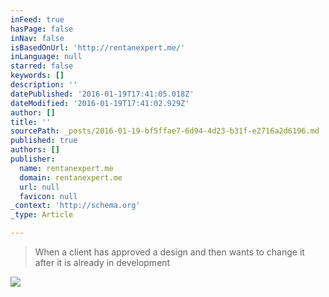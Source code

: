 ```yaml
---
inFeed: true
hasPage: false
inNav: false
isBasedOnUrl: 'http://rentanexpert.me/'
inLanguage: null
starred: false
keywords: []
description: ''
datePublished: '2016-01-19T17:41:05.018Z'
dateModified: '2016-01-19T17:41:02.929Z'
author: []
title: ''
sourcePath: _posts/2016-01-19-bf5ffae7-6d94-4d23-b31f-e2716a2d6196.md
published: true
authors: []
publisher:
  name: rentanexpert.me
  domain: rentanexpert.me
  url: null
  favicon: null
_context: 'http://schema.org'
_type: Article

---
```

> When a client has approved a design and then wants to change it after it is already in development

![](https://s3-us-west-2.amazonaws.com/the-grid-img/p/e79add3ff52febc8ff75d455bf691859a9c03b12.gif)
